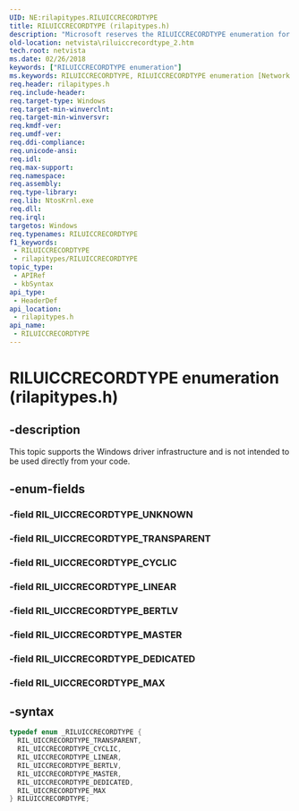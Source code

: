 ```yaml
---
UID: NE:rilapitypes.RILUICCRECORDTYPE
title: RILUICCRECORDTYPE (rilapitypes.h)
description: "Microsoft reserves the RILUICCRECORDTYPE enumeration for internal use only. Don't use this enumeration in your code."
old-location: netvista\riluiccrecordtype_2.htm
tech.root: netvista
ms.date: 02/26/2018
keywords: ["RILUICCRECORDTYPE enumeration"]
ms.keywords: RILUICCRECORDTYPE, RILUICCRECORDTYPE enumeration [Network Drivers Starting with Windows Vista], RIL_UICCRECORDTYPE_BERTLV, RIL_UICCRECORDTYPE_CYCLIC, RIL_UICCRECORDTYPE_DEDICATED, RIL_UICCRECORDTYPE_LINEAR, RIL_UICCRECORDTYPE_MASTER, RIL_UICCRECORDTYPE_MAX, RIL_UICCRECORDTYPE_TRANSPARENT, netvista.riluiccrecordtype_2, rilapitypes/RILUICCRECORDTYPE, rilapitypes/RIL_UICCRECORDTYPE_BERTLV, rilapitypes/RIL_UICCRECORDTYPE_CYCLIC, rilapitypes/RIL_UICCRECORDTYPE_DEDICATED, rilapitypes/RIL_UICCRECORDTYPE_LINEAR, rilapitypes/RIL_UICCRECORDTYPE_MASTER, rilapitypes/RIL_UICCRECORDTYPE_MAX, rilapitypes/RIL_UICCRECORDTYPE_TRANSPARENT
req.header: rilapitypes.h
req.include-header: 
req.target-type: Windows
req.target-min-winverclnt: 
req.target-min-winversvr: 
req.kmdf-ver: 
req.umdf-ver: 
req.ddi-compliance: 
req.unicode-ansi: 
req.idl: 
req.max-support: 
req.namespace: 
req.assembly: 
req.type-library: 
req.lib: NtosKrnl.exe
req.dll: 
req.irql: 
targetos: Windows
req.typenames: RILUICCRECORDTYPE
f1_keywords:
 - RILUICCRECORDTYPE
 - rilapitypes/RILUICCRECORDTYPE
topic_type:
 - APIRef
 - kbSyntax
api_type:
 - HeaderDef
api_location:
 - rilapitypes.h
api_name:
 - RILUICCRECORDTYPE
---
```


# RILUICCRECORDTYPE enumeration (rilapitypes.h)


## -description

This topic supports the Windows driver infrastructure and is not intended to be used directly from your code.

## -enum-fields

### -field RIL_UICCRECORDTYPE_UNKNOWN

### -field RIL_UICCRECORDTYPE_TRANSPARENT

### -field RIL_UICCRECORDTYPE_CYCLIC

### -field RIL_UICCRECORDTYPE_LINEAR

### -field RIL_UICCRECORDTYPE_BERTLV

### -field RIL_UICCRECORDTYPE_MASTER

### -field RIL_UICCRECORDTYPE_DEDICATED

### -field RIL_UICCRECORDTYPE_MAX

## -syntax

```cpp
typedef enum _RILUICCRECORDTYPE {
  RIL_UICCRECORDTYPE_TRANSPARENT,
  RIL_UICCRECORDTYPE_CYCLIC,
  RIL_UICCRECORDTYPE_LINEAR,
  RIL_UICCRECORDTYPE_BERTLV,
  RIL_UICCRECORDTYPE_MASTER,
  RIL_UICCRECORDTYPE_DEDICATED,
  RIL_UICCRECORDTYPE_MAX
} RILUICCRECORDTYPE;
```

